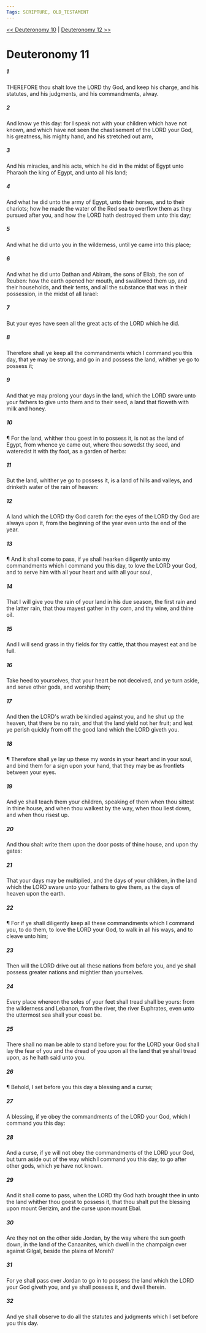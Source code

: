 ```yaml
---
Tags: SCRIPTURE, OLD_TESTAMENT
---
```


[<< Deuteronomy 10](OLD_TESTAMENT/05_Deuteronomy/Deuteronomy_10.md) | [Deuteronomy 12 >>](OLD_TESTAMENT/05_Deuteronomy/Deuteronomy_12.md)

# Deuteronomy 11

##### 1
 THEREFORE thou shalt love the LORD thy God, and keep his charge, and his statutes, and his judgments, and his commandments, alway.
##### 2
 And know ye this day: for I speak not with your children which have not known, and which have not seen the chastisement of the LORD your God, his greatness, his mighty hand, and his stretched out arm,
##### 3
 And his miracles, and his acts, which he did in the midst of Egypt unto Pharaoh the king of Egypt, and unto all his land;
##### 4
 And what he did unto the army of Egypt, unto their horses, and to their chariots; how he made the water of the Red sea to overflow them as they pursued after you, and how the LORD hath destroyed them unto this day;
##### 5
 And what he did unto you in the wilderness, until ye came into this place;
##### 6
 And what he did unto Dathan and Abiram, the sons of Eliab, the son of Reuben: how the earth opened her mouth, and swallowed them up, and their households, and their tents, and all the substance that was in their possession, in the midst of all Israel:
##### 7
 But your eyes have seen all the great acts of the LORD which he did.
##### 8
 Therefore shall ye keep all the commandments which I command you this day, that ye may be strong, and go in and possess the land, whither ye go to possess it;
##### 9
 And that ye may prolong your days in the land, which the LORD sware unto your fathers to give unto them and to their seed, a land that floweth with milk and honey.
##### 10
 ¶ For the land, whither thou goest in to possess it, is not as the land of Egypt, from whence ye came out, where thou sowedst thy seed, and wateredst it with thy foot, as a garden of herbs:
##### 11
 But the land, whither ye go to possess it, is a land of hills and valleys, and drinketh water of the rain of heaven:
##### 12
 A land which the LORD thy God careth for: the eyes of the LORD thy God are always upon it, from the beginning of the year even unto the end of the year.
##### 13
 ¶ And it shall come to pass, if ye shall hearken diligently unto my commandments which I command you this day, to love the LORD your God, and to serve him with all your heart and with all your soul,
##### 14
 That I will give you the rain of your land in his due season, the first rain and the latter rain, that thou mayest gather in thy corn, and thy wine, and thine oil.
##### 15
 And I will send grass in thy fields for thy cattle, that thou mayest eat and be full.
##### 16
 Take heed to yourselves, that your heart be not deceived, and ye turn aside, and serve other gods, and worship them;
##### 17
 And then the LORD's wrath be kindled against you, and he shut up the heaven, that there be no rain, and that the land yield not her fruit; and lest ye perish quickly from off the good land which the LORD giveth you.
##### 18
 ¶ Therefore shall ye lay up these my words in your heart and in your soul, and bind them for a sign upon your hand, that they may be as frontlets between your eyes.
##### 19
 And ye shall teach them your children, speaking of them when thou sittest in thine house, and when thou walkest by the way, when thou liest down, and when thou risest up.
##### 20
 And thou shalt write them upon the door posts of thine house, and upon thy gates:
##### 21
 That your days may be multiplied, and the days of your children, in the land which the LORD sware unto your fathers to give them, as the days of heaven upon the earth.
##### 22
 ¶ For if ye shall diligently keep all these commandments which I command you, to do them, to love the LORD your God, to walk in all his ways, and to cleave unto him;
##### 23
 Then will the LORD drive out all these nations from before you, and ye shall possess greater nations and mightier than yourselves.
##### 24
 Every place whereon the soles of your feet shall tread shall be yours: from the wilderness and Lebanon, from the river, the river Euphrates, even unto the uttermost sea shall your coast be.
##### 25
 There shall no man be able to stand before you: for the LORD your God shall lay the fear of you and the dread of you upon all the land that ye shall tread upon, as he hath said unto you.
##### 26
 ¶ Behold, I set before you this day a blessing and a curse;
##### 27
 A blessing, if ye obey the commandments of the LORD your God, which I command you this day:
##### 28
 And a curse, if ye will not obey the commandments of the LORD your God, but turn aside out of the way which I command you this day, to go after other gods, which ye have not known.
##### 29
 And it shall come to pass, when the LORD thy God hath brought thee in unto the land whither thou goest to possess it, that thou shalt put the blessing upon mount Gerizim, and the curse upon mount Ebal.
##### 30
 Are they not on the other side Jordan, by the way where the sun goeth down, in the land of the Canaanites, which dwell in the champaign over against Gilgal, beside the plains of Moreh?
##### 31
 For ye shall pass over Jordan to go in to possess the land which the LORD your God giveth you, and ye shall possess it, and dwell therein.
##### 32
 And ye shall observe to do all the statutes and judgments which I set before you this day.
